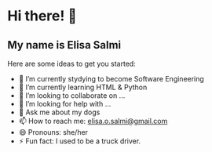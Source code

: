 # Hi there! 👋
## My name is Elisa Salmi

<!--
**ElisaS93/ElisaS93** is a ✨ _special_ ✨ repository because its `README.md` (this file) appears on your GitHub profile. -->

Here are some ideas to get you started:

- 🔭 I’m currently stydying to become Software Engineering
- 🌱 I’m currently learning HTML & Python
- 👯 I’m looking to collaborate on ...
- 🤔 I’m looking for help with ...
- 💬 Ask me about my dogs
- 📫 How to reach me: elisa.o.salmi@gmail.com
- 😄 Pronouns: she/her
- ⚡ Fun fact: I used to be a truck driver.

